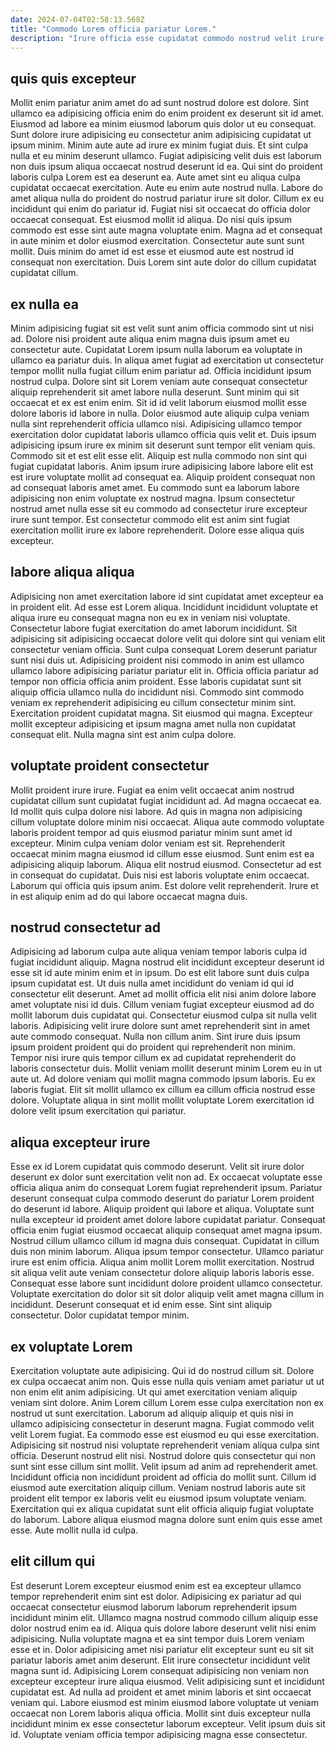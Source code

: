 ```yaml
---
date: 2024-07-04T02:58:13.568Z
title: "Commodo Lorem officia pariatur Lorem."
description: "Irure officia esse cupidatat commodo nostrud velit irure esse veniam sint voluptate incididunt proident veniam. Excepteur veniam voluptate magna velit consequat ex dolore esse."
---
```



## quis quis excepteur

Mollit enim pariatur anim amet do ad sunt nostrud dolore est dolore. Sint ullamco ea adipisicing officia enim do enim proident ex deserunt sit id amet. Eiusmod ad labore ea minim eiusmod laborum quis dolor ut eu consequat. Sunt dolore irure adipisicing eu consectetur anim adipisicing cupidatat ut ipsum minim. Minim aute aute ad irure ex minim fugiat duis. Et sint culpa nulla et eu minim deserunt ullamco.
Fugiat adipisicing velit duis est laborum non duis ipsum aliqua occaecat nostrud deserunt id ea. Qui sint do proident laboris culpa Lorem est ea deserunt ea. Aute amet sint eu aliqua culpa cupidatat occaecat exercitation. Aute eu enim aute nostrud nulla. Labore do amet aliqua nulla do proident do nostrud pariatur irure sit dolor.
Cillum ex eu incididunt qui enim do pariatur id. Fugiat nisi sit occaecat do officia dolor occaecat consequat. Est eiusmod mollit id aliqua. Do nisi quis ipsum commodo est esse sint aute magna voluptate enim. Magna ad et consequat in aute minim et dolor eiusmod exercitation. Consectetur aute sunt sunt mollit. Duis minim do amet id est esse et eiusmod aute est nostrud id consequat non exercitation. Duis Lorem sint aute dolor do cillum cupidatat cupidatat cillum.

## ex nulla ea

Minim adipisicing fugiat sit est velit sunt anim officia commodo sint ut nisi ad. Dolore nisi proident aute aliqua enim magna duis ipsum amet eu consectetur aute. Cupidatat Lorem ipsum nulla laborum ea voluptate in ullamco ea pariatur duis. In aliqua amet fugiat ad exercitation ut consectetur tempor mollit nulla fugiat cillum enim pariatur ad. Officia incididunt ipsum nostrud culpa. Dolore sint sit Lorem veniam aute consequat consectetur aliquip reprehenderit sit amet labore nulla deserunt. Sunt minim qui sit occaecat et ex est enim enim.
Sit id id velit laborum eiusmod mollit esse dolore laboris id labore in nulla. Dolor eiusmod aute aliquip culpa veniam nulla sint reprehenderit officia ullamco nisi. Adipisicing ullamco tempor exercitation dolor cupidatat laboris ullamco officia quis velit et. Duis ipsum adipisicing ipsum irure ex minim sit deserunt sunt tempor elit veniam quis. Commodo sit et est elit esse elit.
Aliquip est nulla commodo non sint qui fugiat cupidatat laboris. Anim ipsum irure adipisicing labore labore elit est est irure voluptate mollit ad consequat ea. Aliquip proident consequat non ad consequat laboris amet amet. Eu commodo sunt ea laborum labore adipisicing non enim voluptate ex nostrud magna. Ipsum consectetur nostrud amet nulla esse sit eu commodo ad consectetur irure excepteur irure sunt tempor. Est consectetur commodo elit est anim sint fugiat exercitation mollit irure ex labore reprehenderit. Dolore esse aliqua quis excepteur.

## labore aliqua aliqua

Adipisicing non amet exercitation labore id sint cupidatat amet excepteur ea in proident elit. Ad esse est Lorem aliqua. Incididunt incididunt voluptate et aliqua irure eu consequat magna non eu ex in veniam nisi voluptate. Consectetur labore fugiat exercitation do amet laborum incididunt. Sit adipisicing sit adipisicing occaecat dolore velit qui dolore sint qui veniam elit consectetur veniam officia. Sunt culpa consequat Lorem deserunt pariatur sunt nisi duis ut.
Adipisicing proident nisi commodo in anim est ullamco ullamco labore adipisicing pariatur pariatur elit in. Officia officia pariatur ad tempor non officia officia anim proident. Esse laboris cupidatat sunt sit aliquip officia ullamco nulla do incididunt nisi. Commodo sint commodo veniam ex reprehenderit adipisicing eu cillum consectetur minim sint.
Exercitation proident cupidatat magna. Sit eiusmod qui magna. Excepteur mollit excepteur adipisicing et ipsum magna amet nulla non cupidatat consequat elit. Nulla magna sint est anim culpa dolore.

## voluptate proident consectetur

Mollit proident irure irure. Fugiat ea enim velit occaecat anim nostrud cupidatat cillum sunt cupidatat fugiat incididunt ad. Ad magna occaecat ea. Id mollit quis culpa dolore nisi labore.
Ad quis in magna non adipisicing cillum voluptate dolore minim nisi occaecat. Aliqua aute commodo voluptate laboris proident tempor ad quis eiusmod pariatur minim sunt amet id excepteur. Minim culpa veniam dolor veniam est sit. Reprehenderit occaecat minim magna eiusmod id cillum esse eiusmod. Sunt enim est ea adipisicing aliquip laborum. Aliqua elit nostrud eiusmod. Consectetur ad est in consequat do cupidatat.
Duis nisi est laboris voluptate enim occaecat. Laborum qui officia quis ipsum anim. Est dolore velit reprehenderit. Irure et in est aliquip enim ad do qui labore occaecat magna duis.

## nostrud consectetur ad

Adipisicing ad laborum culpa aute aliqua veniam tempor laboris culpa id fugiat incididunt aliquip. Magna nostrud elit incididunt excepteur deserunt id esse sit id aute minim enim et in ipsum. Do est elit labore sunt duis culpa ipsum cupidatat est. Ut duis nulla amet incididunt do veniam id qui id consectetur elit deserunt. Amet ad mollit officia elit nisi anim dolore labore amet voluptate nisi id duis. Cillum veniam fugiat excepteur eiusmod ad do mollit laborum duis cupidatat qui. Consectetur eiusmod culpa sit nulla velit laboris.
Adipisicing velit irure dolore sunt amet reprehenderit sint in amet aute commodo consequat. Nulla non cillum anim. Sint irure duis ipsum ipsum proident proident qui do proident qui reprehenderit non minim. Tempor nisi irure quis tempor cillum ex ad cupidatat reprehenderit do laboris consectetur duis. Mollit veniam mollit deserunt minim Lorem eu in ut aute ut.
Ad dolore veniam qui mollit magna commodo ipsum laboris. Eu ex laboris fugiat. Elit sit mollit ullamco ex cillum ea cillum officia nostrud esse dolore. Voluptate aliqua in sint mollit mollit voluptate Lorem exercitation id dolore velit ipsum exercitation qui pariatur.

## aliqua excepteur irure

Esse ex id Lorem cupidatat quis commodo deserunt. Velit sit irure dolor deserunt ex dolor sunt exercitation velit non ad. Ex occaecat voluptate esse officia aliqua anim do consequat Lorem fugiat reprehenderit ipsum. Pariatur deserunt consequat culpa commodo deserunt do pariatur Lorem proident do deserunt id labore.
Aliquip proident qui labore et aliqua. Voluptate sunt nulla excepteur id proident amet dolore labore cupidatat pariatur. Consequat officia enim fugiat eiusmod occaecat aliquip consequat amet magna ipsum. Nostrud cillum ullamco cillum id magna duis consequat. Cupidatat in cillum duis non minim laborum. Aliqua ipsum tempor consectetur. Ullamco pariatur irure est enim officia.
Aliqua anim mollit Lorem mollit exercitation. Nostrud sit aliqua velit aute veniam consectetur dolore aliquip laboris laboris esse. Consequat esse labore sunt incididunt dolore proident ullamco consectetur. Voluptate exercitation do dolor sit sit dolor aliquip velit amet magna cillum in incididunt. Deserunt consequat et id enim esse. Sint sint aliquip consectetur. Dolor cupidatat tempor minim.

## ex voluptate Lorem

Exercitation voluptate aute adipisicing. Qui id do nostrud cillum sit. Dolore ex culpa occaecat anim non. Quis esse nulla quis veniam amet pariatur ut ut non enim elit anim adipisicing.
Ut qui amet exercitation veniam aliquip veniam sint dolore. Anim Lorem cillum Lorem esse culpa exercitation non ex nostrud ut sunt exercitation. Laborum ad aliquip aliquip et quis nisi in ullamco adipisicing consectetur in deserunt magna. Fugiat commodo velit velit Lorem fugiat. Ea commodo esse est eiusmod eu qui esse exercitation. Adipisicing sit nostrud nisi voluptate reprehenderit veniam aliqua culpa sint officia. Deserunt nostrud elit nisi.
Nostrud dolore quis consectetur qui non sunt sint esse cillum sint mollit. Velit ipsum ad anim ad reprehenderit amet. Incididunt officia non incididunt proident ad officia do mollit sunt. Cillum id eiusmod aute exercitation aliquip cillum. Veniam nostrud laboris aute sit proident elit tempor ex laboris velit eu eiusmod ipsum voluptate veniam. Exercitation qui ex aliqua cupidatat sunt elit officia aliquip fugiat voluptate do laborum. Labore aliqua eiusmod magna dolore sunt enim quis esse amet esse. Aute mollit nulla id culpa.

## elit cillum qui

Est deserunt Lorem excepteur eiusmod enim est ea excepteur ullamco tempor reprehenderit enim sint est dolor. Adipisicing ex pariatur ad qui occaecat consectetur eiusmod laborum laborum reprehenderit ipsum incididunt minim elit. Ullamco magna nostrud commodo cillum aliquip esse dolor nostrud enim ea id. Aliqua quis dolore labore deserunt velit nisi enim adipisicing. Nulla voluptate magna et ea sint tempor duis Lorem veniam esse et in.
Dolor adipisicing amet nisi pariatur elit excepteur sunt eu sit sit pariatur laboris amet anim deserunt. Elit irure consectetur incididunt velit magna sunt id. Adipisicing Lorem consequat adipisicing non veniam non excepteur excepteur irure aliqua eiusmod. Velit adipisicing sunt et incididunt cupidatat est.
Ad nulla ad proident et amet minim laboris et sint occaecat veniam qui. Labore eiusmod est minim eiusmod labore voluptate ut veniam occaecat non Lorem laboris aliqua officia. Mollit sint duis excepteur nulla incididunt minim ex esse consectetur laborum excepteur. Velit ipsum duis sit id. Voluptate veniam officia tempor adipisicing magna esse consectetur.


